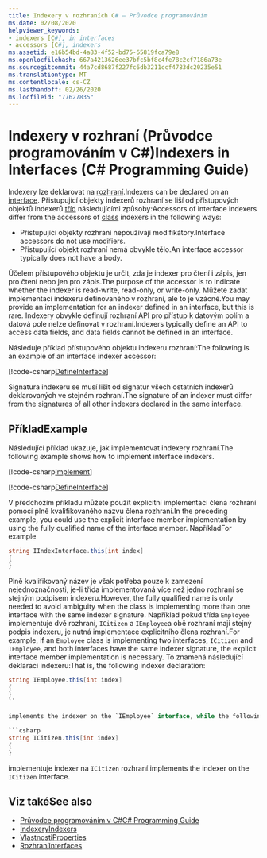 ```yaml
---
title: Indexery v rozhraních C# – Průvodce programováním
ms.date: 02/08/2020
helpviewer_keywords:
- indexers [C#], in interfaces
- accessors [C#], indexers
ms.assetid: e16b54bd-4a83-4f52-bd75-65819fca79e8
ms.openlocfilehash: 667a4213626ee37bfc5bf8c4fe78c2cf7186a73e
ms.sourcegitcommit: 44a7cd8687f227fc6db3211ccf4783dc20235e51
ms.translationtype: MT
ms.contentlocale: cs-CZ
ms.lasthandoff: 02/26/2020
ms.locfileid: "77627835"
---
```

# <a name="indexers-in-interfaces-c-programming-guide"></a><span data-ttu-id="64044-102">Indexery v rozhraní (Průvodce programováním v C#)</span><span class="sxs-lookup"><span data-stu-id="64044-102">Indexers in Interfaces (C# Programming Guide)</span></span>

<span data-ttu-id="64044-103">Indexery lze deklarovat na [rozhraní](../../language-reference/keywords/interface.md).</span><span class="sxs-lookup"><span data-stu-id="64044-103">Indexers can be declared on an [interface](../../language-reference/keywords/interface.md).</span></span> <span data-ttu-id="64044-104">Přistupující objekty indexerů rozhraní se liší od přístupových objektů indexerů [tříd](../../language-reference/keywords/class.md) následujícími způsoby:</span><span class="sxs-lookup"><span data-stu-id="64044-104">Accessors of interface indexers differ from the accessors of [class](../../language-reference/keywords/class.md) indexers in the following ways:</span></span>

- <span data-ttu-id="64044-105">Přistupující objekty rozhraní nepoužívají modifikátory.</span><span class="sxs-lookup"><span data-stu-id="64044-105">Interface accessors do not use modifiers.</span></span>
- <span data-ttu-id="64044-106">Přistupující objekt rozhraní nemá obvykle tělo.</span><span class="sxs-lookup"><span data-stu-id="64044-106">An interface accessor typically does not have a body.</span></span>

<span data-ttu-id="64044-107">Účelem přístupového objektu je určit, zda je indexer pro čtení i zápis, jen pro čtení nebo jen pro zápis.</span><span class="sxs-lookup"><span data-stu-id="64044-107">The purpose of the accessor is to indicate whether the indexer is read-write, read-only, or write-only.</span></span> <span data-ttu-id="64044-108">Můžete zadat implementaci indexeru definovaného v rozhraní, ale to je vzácné.</span><span class="sxs-lookup"><span data-stu-id="64044-108">You may provide an implementation for an indexer defined in an interface, but this is rare.</span></span> <span data-ttu-id="64044-109">Indexery obvykle definují rozhraní API pro přístup k datovým polím a datová pole nelze definovat v rozhraní.</span><span class="sxs-lookup"><span data-stu-id="64044-109">Indexers typically define an API to access data fields, and data fields cannot be defined in an interface.</span></span>

<span data-ttu-id="64044-110">Následuje příklad přístupového objektu indexeru rozhraní:</span><span class="sxs-lookup"><span data-stu-id="64044-110">The following is an example of an interface indexer accessor:</span></span>

[!code-csharp[DefineInterface](~/samples/snippets/csharp/interfaces/indexers.cs#DefineIndexer)]

<span data-ttu-id="64044-111">Signatura indexeru se musí lišit od signatur všech ostatních indexerů deklarovaných ve stejném rozhraní.</span><span class="sxs-lookup"><span data-stu-id="64044-111">The signature of an indexer must differ from the signatures of all other indexers declared in the same interface.</span></span>

## <a name="example"></a><span data-ttu-id="64044-112">Příklad</span><span class="sxs-lookup"><span data-stu-id="64044-112">Example</span></span>

<span data-ttu-id="64044-113">Následující příklad ukazuje, jak implementovat indexery rozhraní.</span><span class="sxs-lookup"><span data-stu-id="64044-113">The following example shows how to implement interface indexers.</span></span>

[!code-csharp[Implement](~/samples/snippets/csharp/interfaces/indexers.cs#ImplementInterface)]

[!code-csharp[DefineInterface](~/samples/snippets/csharp/interfaces/indexers.cs#ExampleCode)]

<span data-ttu-id="64044-114">V předchozím příkladu můžete použít explicitní implementaci člena rozhraní pomocí plně kvalifikovaného názvu člena rozhraní.</span><span class="sxs-lookup"><span data-stu-id="64044-114">In the preceding example, you could use the explicit interface member implementation by using the fully qualified name of the interface member.</span></span> <span data-ttu-id="64044-115">Například</span><span class="sxs-lookup"><span data-stu-id="64044-115">For example</span></span>

```csharp
string IIndexInterface.this[int index]
{
}
```

<span data-ttu-id="64044-116">Plně kvalifikovaný název je však potřeba pouze k zamezení nejednoznačnosti, je-li třída implementovaná více než jedno rozhraní se stejným podpisem indexeru.</span><span class="sxs-lookup"><span data-stu-id="64044-116">However, the fully qualified name is only needed to avoid ambiguity when the class is implementing more than one interface with the same indexer signature.</span></span> <span data-ttu-id="64044-117">Například pokud třída `Employee` implementuje dvě rozhraní, `ICitizen` a `IEmployee`a obě rozhraní mají stejný podpis indexeru, je nutná implementace explicitního člena rozhraní.</span><span class="sxs-lookup"><span data-stu-id="64044-117">For example, if an `Employee` class is implementing two interfaces, `ICitizen` and `IEmployee`, and both interfaces have the same indexer signature, the explicit interface member implementation is necessary.</span></span> <span data-ttu-id="64044-118">To znamená následující deklaraci indexeru:</span><span class="sxs-lookup"><span data-stu-id="64044-118">That is, the following indexer declaration:</span></span>

```csharp
string IEmployee.this[int index]
{
}
``

implements the indexer on the `IEmployee` interface, while the following declaration:

```csharp
string ICitizen.this[int index]
{
}
```

<span data-ttu-id="64044-119">implementuje indexer na `ICitizen` rozhraní.</span><span class="sxs-lookup"><span data-stu-id="64044-119">implements the indexer on the `ICitizen` interface.</span></span>

## <a name="see-also"></a><span data-ttu-id="64044-120">Viz také</span><span class="sxs-lookup"><span data-stu-id="64044-120">See also</span></span>

- [<span data-ttu-id="64044-121">Průvodce programováním v C#</span><span class="sxs-lookup"><span data-stu-id="64044-121">C# Programming Guide</span></span>](../index.md)
- [<span data-ttu-id="64044-122">Indexery</span><span class="sxs-lookup"><span data-stu-id="64044-122">Indexers</span></span>](./index.md)
- [<span data-ttu-id="64044-123">Vlastnosti</span><span class="sxs-lookup"><span data-stu-id="64044-123">Properties</span></span>](../classes-and-structs/properties.md)
- [<span data-ttu-id="64044-124">Rozhraní</span><span class="sxs-lookup"><span data-stu-id="64044-124">Interfaces</span></span>](../interfaces/index.md)
